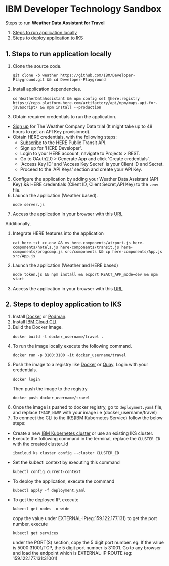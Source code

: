 # IBM Developer Technology Sandbox

Steps to run **Weather Data Assistant for Travel**
1. [Steps to run application locally](#1-steps-to-run-application-locally)
2. [Steps to deploy application to IKS](#2-steps-to-deploy-application-to-iks)

## 1. Steps to run application locally

1. Clone the source code.
    ``` 
    git clone -b weather https://github.com/IBM/Developer-Playground.git && cd Developer-Playground
    ```
3. Install application dependencies.
    ```
    cd WeatherDataAssistant && npm config set @here:registry https://repo.platform.here.com/artifactory/api/npm/maps-api-for-javascript/ && npm install --production
    ```
4. Obtain required credentials to run the application.
* [Sign up](https://epwt-www.mybluemix.net/software/support/trial/cst/welcomepage.wss?siteId=1525&tabId=4159&w=1&_ga=2.232934494.1143069578.1643043347-1238955782.1642421092) for The Weather Company Data trial (It might take up to 48 hours to get an API Key provisioned).
* Obtain HERE credentials, with the following steps:
  * [Subscribe](https://developer.here.com/sign-up?create=Freemium-Basic&keepState=true&step=account) to the HERE Public Transit API.
  * Sign up for 'HERE Developer'.
  * Login to your HERE account, navigate to Projects > REST.
  * Go to OAuth2.0 > Generate App and click 'Create credentials'.
  * 'Access Key ID' and 'Access Key Secret' is your Client ID and Secret.
  * Proceed to the 'API Keys' section and create your API Key.

5. Configure the application by adding your Weather Data Assistant (API Key) && HERE credentials (Client ID, Client Secret,API Key) to the `.env` file.
6. Launch the application (Weather based).
    ```
    node server.js
    ```
7. Access the application in your browser with this [URL](http://localhost:3100/)


Additionally,
1. Integrate HERE features into the application
    ```
    cat here.txt >>.env && mv here-components/airport.js here-components/hotels.js here-components/transit.js here-components/progcomp.js src/components && cp here-components/App.js src/App.js
    ```
9. Launch the application (Weather and HERE based)
    ```
    node token.js && npm install && export REACT_APP_mode=dev && npm start
    ```
10. Access the application in your browser with this [URL](http://localhost:3100/)



## 2. Steps to deploy application to IKS

1. Install [Docker](https://docs.docker.com/get-docker/) or [Podman](https://podman.io/getting-started/installation).
2. Install [IBM Cloud CLI](https://cloud.ibm.com/docs/cli?topic=cli-install-ibmcloud-cli).
3. Build the Docker Image. 
    ```
    docker build -t docker_username/travel .
    ```
3. To run the image locally execute the following command.
    ```
    docker run -p 3100:3100 -it docker_username/travel
    ```
4. Push the image to a registry like [Docker](https://hub.docker.com) or [Quay](quay.io). Login with your credentials.
    ```
    docker login
    ```
    Then push the image to the registry
    ```
    docker push docker_username/travel
    ```
5. Once the image is pushed to docker registry, go to `deployment.yaml` file, and replace `IMAGE_NAME` with your image i.e (docker_username/travel)
6. To connect the CLI to the IKS(IBM Kubernetes Service) follow the below steps:
* Create a new [IBM Kubernetes cluster](https://cloud.ibm.com/kubernetes/catalog/create) or use an existing IKS cluster.
* Execute the following command in the terminal, replace the `CLUSTER_ID` with the created cluster_id
    ```
    ibmcloud ks cluster config --cluster CLUSTER_ID
    ```
* Set the kubectl context by executing this command 
    ```
    kubectl config current-context
    ```
* To deploy the application, execute the command 
    ```
    kubectl apply -f deployment.yaml
    ```
* To get the deployed IP, execute 
    ```
    kubectl get nodes -o wide
    ```
    copy the value under EXTERNAL-IP(eg:159.122.177.131)
    to get the port number, execute 
    ```
    kubectl get services
    ```
    under the PORT(S) section, copy the 5 digit port number. eg: If the value is 5000:31001/TCP, the 5 digit port number is 31001. Go to any browser and load the endpoint which is EXTERNAL-IP:ROUTE (eg: 159.122.177.131:31001)
